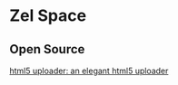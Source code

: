 # Zel Space

## Open Source

[html5 uploader: an elegant html5 uploader](./open/uploader/index.html)